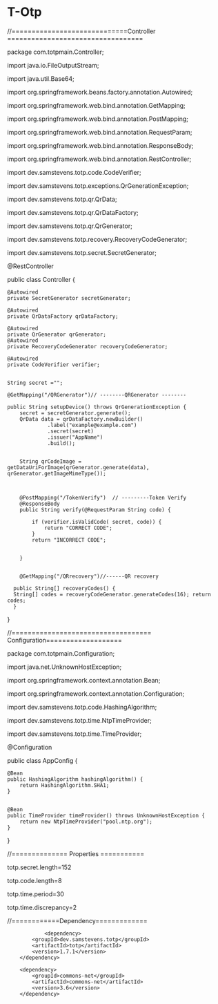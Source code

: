 # T-Otp


//=============================Controller ==================================

package com.totpmain.Controller;

import java.io.FileOutputStream;

import java.util.Base64;

import org.springframework.beans.factory.annotation.Autowired;

import org.springframework.web.bind.annotation.GetMapping;

import org.springframework.web.bind.annotation.PostMapping;

import org.springframework.web.bind.annotation.RequestParam;

import org.springframework.web.bind.annotation.ResponseBody;

import org.springframework.web.bind.annotation.RestController;

import dev.samstevens.totp.code.CodeVerifier;

import dev.samstevens.totp.exceptions.QrGenerationException;

import dev.samstevens.totp.qr.QrData;

import dev.samstevens.totp.qr.QrDataFactory;

import dev.samstevens.totp.qr.QrGenerator;

import dev.samstevens.totp.recovery.RecoveryCodeGenerator;

import dev.samstevens.totp.secret.SecretGenerator;


@RestController

public class Controller {

	
	@Autowired
    private SecretGenerator secretGenerator;

    @Autowired
    private QrDataFactory qrDataFactory;

    @Autowired
    private QrGenerator qrGenerator;
    @Autowired
    private RecoveryCodeGenerator recoveryCodeGenerator;
    
    @Autowired
    private CodeVerifier verifier;
 
    
    String secret ="";  

    @GetMapping("/QRGenerator")// --------QRGenerator --------
    
    public String setupDevice() throws QrGenerationException {
    	secret = secretGenerator.generate();       
        QrData data = qrDataFactory.newBuilder()
        		 .label("example@example.com")
                 .secret(secret)
                 .issuer("AppName")
                 .build();

        
        String qrCodeImage = getDataUriForImage(qrGenerator.generate(data), qrGenerator.getImageMimeType());
                            
	
			 
	    @PostMapping("/TokenVerify")  // ---------Token Verify
	    @ResponseBody
	    public String verify(@RequestParam String code) {
	         
			if (verifier.isValidCode( secret, code)) {
	            return "CORRECT CODE";
	        }
	        return "INCORRECT CODE";    
	        
	     
	    }
	 

	    @GetMapping("/QRrecovery")//------QR recovery
		 
	  public String[] recoveryCodes() {
	  String[] codes = recoveryCodeGenerator.generateCodes(16); return codes;
	  }
		  
}
    
       
    
//=================================== Configuration===================    
    
package com.totpmain.Configuration;

import java.net.UnknownHostException;

import org.springframework.context.annotation.Bean;

import org.springframework.context.annotation.Configuration;

import dev.samstevens.totp.code.HashingAlgorithm;

import dev.samstevens.totp.time.NtpTimeProvider;

import dev.samstevens.totp.time.TimeProvider;

@Configuration

public class AppConfig {
	
	@Bean
    public HashingAlgorithm hashingAlgorithm() {
        return HashingAlgorithm.SHA1;
    }
	
	
    @Bean
    public TimeProvider timeProvider() throws UnknownHostException {
        return new NtpTimeProvider("pool.ntp.org");
    }
}
    
    
    
//============== Properties  ===========

totp.secret.length=152

totp.code.length=8

totp.time.period=30

totp.time.discrepancy=2



//============Dependency============= 

                <dependency>
			<groupId>dev.samstevens.totp</groupId>
			<artifactId>totp</artifactId>
			<version>1.7.1</version>
		</dependency>
    
		<dependency>
			<groupId>commons-net</groupId>
			<artifactId>commons-net</artifactId>
			<version>3.6</version>
		</dependency>

    
    
    
